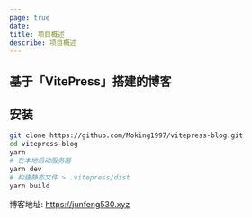 ```yaml
---
page: true
date: 
title: 项目概述
describe: 项目概述
---
```


## 基于「VitePress」搭建的博客
## 安装

```bash
git clone https://github.com/Moking1997/vitepress-blog.git
cd vitepress-blog
yarn
# 在本地启动服务器
yarn dev
# 构建静态文件 > .vitepress/dist
yarn build
```

博客地址: https://junfeng530.xyz
